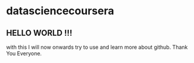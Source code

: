 # datasciencecoursera

## HELLO WORLD !!!

with this I will now onwards try to use and learn more about github.
Thank You Everyone.
